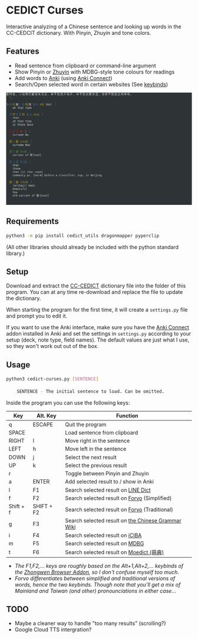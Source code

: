 # CEDICT Curses

Interactive analyzing of a Chinese sentence and looking up words in the CC-CEDCIT dictionary. With Pinyin, Zhuyin and tone colors.

## __Features__

* Read sentence from clipboard or command-line argument
* Show Pinyin or [Zhuyin](https://en.wikipedia.org/wiki/Bopomofo) with MDBG-style tone colours for readings
* Add words to [Anki](https://apps.ankiweb.net/) (using [Anki Connect](https://foosoft.net/projects/anki-connect/))
* Search/Open selected word in certain websites (See [keybinds](#usage))

![screenshot](Screenshot.png)
  
## __Requirements__

```sh
python3 -m pip install cedict_utils dragonmapper pyperclip
```

(All other libraries should already be included with the python standard library.)

## __Setup__

Download and extract the [CC-CEDICT](https://www.mdbg.net/chinese/dictionary?page=cedict) dictionary file into the folder of this program. You can at any time re-download and replace the file to update the dictionary.

When starting the program for the first time, it will create a `settings.py` file and prompt you to edit it.

If you want to use the Anki interface, make sure you have the [Anki Connect](https://ankiweb.net/shared/info/2055492159) addon installed in Anki and set the settings in `settings.py` according to your setup (deck, note type, field names). The default values are just what I use, so they won't work out out of the box.

## __Usage__

```sh
python3 cedict-curses.py [SENTENCE]

    SENTENCE - The initial sentence to load. Can be omitted.
```


Inside the program you can use the following keys:

| Key       | Alt. Key   | Function 
| --------- | ---------- | --- 
| q         | ESCAPE     | Quit the program 
| SPACE     |            | Load sentence from clipboard 
| RIGHT     | l          | Move right in the sentence 
| LEFT      | h          | Move left in the sentence 
| DOWN      | j          | Select the next result 
| UP        | k          | Select the previous result 
| r         |            | Toggle between Pinyin and Zhuyin 
| a         | ENTER      | Add selected result to / show in Anki
| l         | F1         | Search selected result on [LINE Dict](https://dict.naver.com/linedict/zhendict/dict.html#/cnen/home)
| f         | F2         | Search selected result on [Forvo](https://forvo.com) (Simplified)
| Shift + f | SHIFT + F2 | Search selected result on [Forvo](https://forvo.com) (Traditional)
| g         | F3         | Search selected result on [the Chinese Grammar Wiki](https://resources.allsetlearning.com/chinese/grammar/Main_Page)
| i         | F4         | Search selected result on [iCIBA](https://www.iciba.com)
| m         | F5         | Search selected result on [MDBG](https://www.mdbg.net/chinese/dictionary)
| t         | F6         | Search selected result on [Moedict (萌典)](https://moedict.tw)


* _The F1,F2,... keys are roughly based on the Alt+1,Alt+2,... keybinds of the [Zhongwen Browser Addon](https://github.com/cschiller/zhongwen#readme), so I don't confuse myself too much._
* _Forvo differentiates between simplified and traditional versions of words, hence the two keybinds. Though note that you'll get a mix of Mainland and Taiwan (and other) pronounciations in either case..._

## __TODO__

* Maybe a cleaner way to handle "too many results" (scrolling?)
* Google Cloud TTS intergration?
